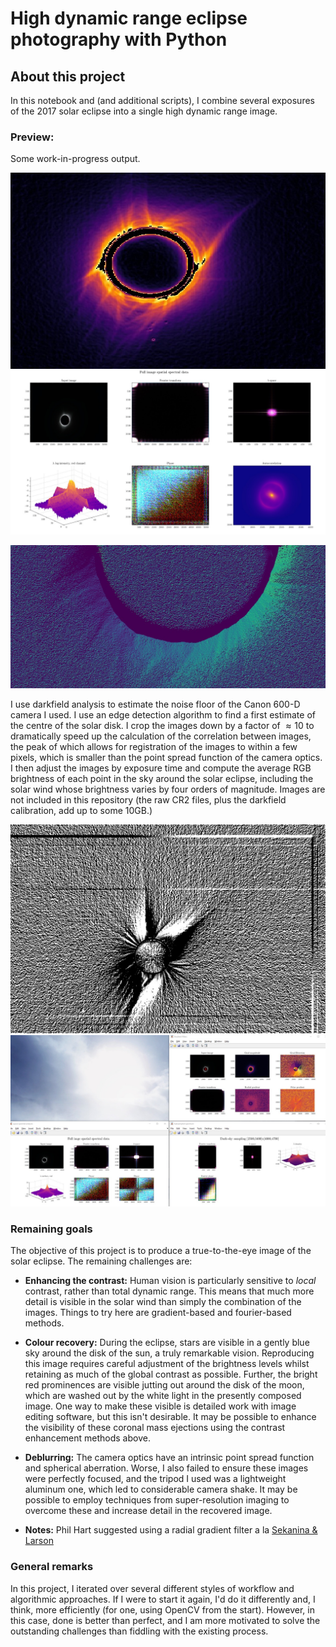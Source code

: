 # High dynamic range eclipse photography with Python

## About this project

In this notebook and (and additional scripts), I combine several exposures of the 2017 solar eclipse into a single high dynamic range image.

### Preview:

Some work-in-progress output.

![Preview](/demo/IMG-20200524-WA0007.jpg)
![Preview](/demo/IMG-20200527-WA0003.jpg)

![Preview](/demo/IMG-20200608-WA0000.jpg)


I use darkfield analysis to estimate the noise floor of the Canon 600-D camera I used. I use an edge detection algorithm to find a first estimate of the centre of the solar disk. I crop the images down by a factor of $\approx 10$ to dramatically speed up the calculation of the correlation between images, the peak of which allows for registration of the images to within a few pixels, which is smaller than the point spread function of the camera optics. I then adjust the images by exposure time and compute the average RGB brightness of each point in the sky around the solar eclipse, including the solar wind whose brightness varies by four orders of magnitude. Images are not included in this repository (the raw CR2 files, plus the darkfield calibration, add up to some 10GB.)

![Preview](/demo/IMG-20200606-WA0013.jpg)
![Preview](/demo/IMG-20200527-WA0002.jpg)

### Remaining goals

The objective of this project is to produce a true-to-the-eye image of the solar eclipse. The remaining challenges are:
* **Enhancing the contrast:** Human vision is particularly sensitive to *local* contrast, rather than total dynamic range. This means that much more detail is visible in the solar wind than simply the combination of the images. Things to try here are gradient-based and fourier-based methods.
* **Colour recovery:** During the eclipse, stars are visible in a gently blue sky around the disk of the sun, a truly remarkable vision. Reproducing this image requires careful adjustment of the brightness levels whilst retaining as much of the global contrast as possible. Further, the bright red prominences are visible jutting out around the disk of the moon, which are washed out by the white light in the presently composed image. One way to make these visible is detailed work with image editing software, but this isn't desirable. It may be possible to enhance the visibility of these coronal mass ejections using the contrast enhancement methods above.
* **Deblurring:** The camera optics have an intrinsic point spread function and spherical aberration. Worse, I also failed to ensure these images were perfectly focused, and the tripod I used was a lightweight aluminum one, which led to considerable camera shake. It may be possible to employ techniques from super-resolution imaging to overcome these and increase detail in the recovered image.


* **Notes:** Phil Hart suggested using a radial gradient filter a la [Sekanina & Larson](http://articles.adsabs.harvard.edu/cgi-bin/nph-iarticle_query?1984AJ.....89.1408S&amp;data_type=PDF_HIGH&amp;whole_paper=YES&amp;type=PRINTER&amp;filetype=.pdf)


### General remarks

In this project, I iterated over several different styles of workflow and algorithmic approaches. If I were to start it again, I'd do it differently and, I think, more efficiently (for one, using OpenCV from the start). However, in this case, done is better than perfect, and I am more motivated to solve the outstanding challenges than fiddling with the existing process. 
